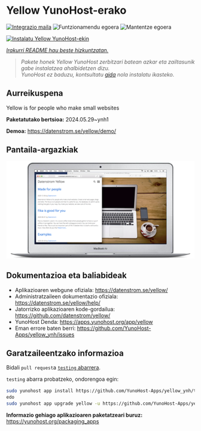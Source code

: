 <!--
Ohart ongi: README hau automatikoki sortu da <https://github.com/YunoHost/apps/tree/master/tools/readme_generator>ri esker
EZ editatu eskuz.
-->

# Yellow YunoHost-erako

[![Integrazio maila](https://dash.yunohost.org/integration/yellow.svg)](https://dash.yunohost.org/appci/app/yellow) ![Funtzionamendu egoera](https://ci-apps.yunohost.org/ci/badges/yellow.status.svg) ![Mantentze egoera](https://ci-apps.yunohost.org/ci/badges/yellow.maintain.svg)

[![Instalatu Yellow YunoHost-ekin](https://install-app.yunohost.org/install-with-yunohost.svg)](https://install-app.yunohost.org/?app=yellow)

*[Irakurri README hau beste hizkuntzatan.](./ALL_README.md)*

> *Pakete honek Yellow YunoHost zerbitzari batean azkar eta zailtasunik gabe instalatzea ahalbidetzen dizu.*  
> *YunoHost ez baduzu, kontsultatu [gida](https://yunohost.org/install) nola instalatu ikasteko.*

## Aurreikuspena

Yellow is for people who make small websites

**Paketatutako bertsioa:** 2024.05.29~ynh1

**Demoa:** <https://datenstrom.se/yellow/demo/>

## Pantaila-argazkiak

![Yellow(r)en pantaila-argazkia](./doc/screenshots/datenstrom-yellow-en.png)

## Dokumentazioa eta baliabideak

- Aplikazioaren webgune ofiziala: <https://datenstrom.se/yellow/>
- Administratzaileen dokumentazio ofiziala: <https://datenstrom.se/yellow/help/>
- Jatorrizko aplikazioaren kode-gordailua: <https://github.com/datenstrom/yellow/>
- YunoHost Denda: <https://apps.yunohost.org/app/yellow>
- Eman errore baten berri: <https://github.com/YunoHost-Apps/yellow_ynh/issues>

## Garatzaileentzako informazioa

Bidali `pull request`a [`testing` abarrera](https://github.com/YunoHost-Apps/yellow_ynh/tree/testing).

`testing` abarra probatzeko, ondorengoa egin:

```bash
sudo yunohost app install https://github.com/YunoHost-Apps/yellow_ynh/tree/testing --debug
edo
sudo yunohost app upgrade yellow -u https://github.com/YunoHost-Apps/yellow_ynh/tree/testing --debug
```

**Informazio gehiago aplikazioaren paketatzeari buruz:** <https://yunohost.org/packaging_apps>
